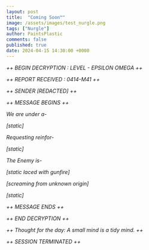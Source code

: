 ```yaml
---
layout: post
title:  "Coming Soon™"
image: /assets/images/test_nurgle.png
tags: ["Nurgle"]
author: PaintsPlastic
comments: false
published: true
date: 2024-04-15 14:30:00 +0000
---
```


*++ BEGIN DECRYPTION : LEVEL - EPSILON OMEGA ++*

*++ REPORT RECEIVED : 0414-M41 ++*

*++ SENDER [REDACTED] ++*

*++ MESSAGE BEGINS ++*

*We are under a-*

*[static]*

*Requesting reinfor-*

*[static]*

*The Enemy is-*

*[static laced with gunfire]*

*[screaming from unknown origin]*

*[static]*

*++ MESSAGE ENDS ++*

*++ END DECRYPTION ++*

*++ Thought for the day: A small mind is a tidy mind. ++*

*++ SESSION TERMINATED ++*
